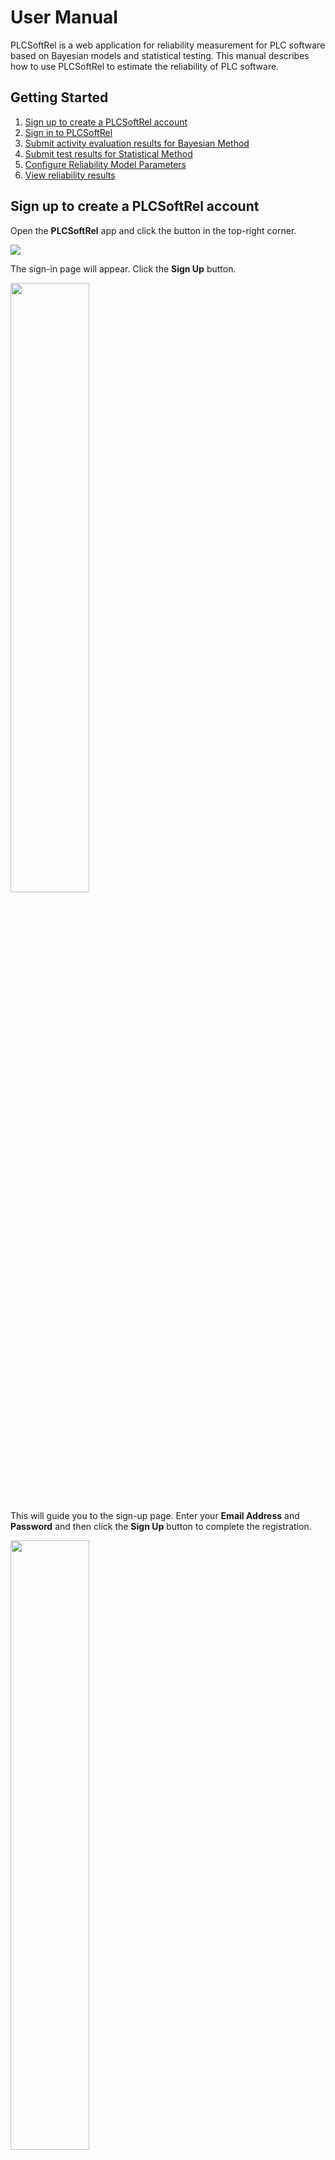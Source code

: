 # User Manual
PLCSoftRel is a web application for reliability measurement for PLC software based on Bayesian models and statistical testing. This manual describes how to use PLCSoftRel to estimate the reliability of PLC software.

## Getting Started
1. [Sign up to create a PLCSoftRel account](#sign-up-to-create-a-plcsoftrel-account)
2. [Sign in to PLCSoftRel](#sign-in-to-plcsoftrel)
3. [Submit activity evaluation results for Bayesian Method](#submit-activity-evaluation-results-for-bayesian-method)
4. [Submit test results for Statistical Method](#submit-test-results-for-statistical-method)
5. [Configure Reliability Model Parameters ](#configure-reliability-model-parameters)
6. [View reliability results](#view-reliability-results)

## Sign up to create a PLCSoftRel account
Open the **PLCSoftRel** app and click the button in the top-right corner.

![](./images/main_page_click_icon_view.png)

The sign-in page will appear. Click the **Sign Up** button.

<img src="./images/sign-in_page_click_sign-up_view.png" width=50%>

This will guide you to the sign-up page. Enter your **Email Address** and **Password** and then click the **Sign Up** button to complete the registration.

<img src="./images/sign-up_page_view.png" width=50%>

## Sign in to PLCSoftRel
Open the **PLCSoftRel** app and click the button in the top-right corner.

![](./images/main_page_click_icon_view.png)

This will guide you to the sign-in page. Enter your **Email Address** and **Password** and then click the **Sign In** button to access your account.

<img src="./images/sign-in_page_view.png" width=50%>

## Submit activity evaluation results for Bayesian Method
Click the **Bayesian Methods** tab to start entering software-specific information including the **Number of Function Points (FP)** and **Development and V&V Activity Evaluation Results**.

![](./images/main_page_click_bbn_view.png)

### Number of Function Points (FP)
The number of Function Points (FP) is a measure of the software’s size and complexity. To estimate the number of FPs, please refer to **Table 8-10 "Ratios of Source-code Statements to Function Points for Selected Programming Languages"** in the **U.S.NRC report [1]**.

1. Enter the **Number of FPs**
2. Click the **Next** button to proceed.

![](./images/main_page_FP_view.png)

### Development and V&V activity evaluation results
To proceed development and V&V activity evaluation, please refer to **Section 4.2.1 "Attribute Nodes"** and **Appendix B "Detailed Attributes of All Phases"** in the **U.S.NRC report [1]**.

> Activity Quality is represented by 3 states: "High", "Medium", and "Low".
1. Enter the activity qualities by drop-down list.
2. Click the **Prev** and **Next** button to go to the previous/next section.
3. After you finish entering the data, click the **Submit** button to submit your results.

![](./images/main_page_attribute_view.png)

## Submit test results for Statistical Method

1. **Click the [Statistical Methods] tab.**
2. **1. Sensitivity Analysis**  
   - Enter the values for **PFD Goal** and **Confidence Goal**.  
   - Click the **Submit** button to perform the sensitivity analysis.
3. **2. Update PFD**  
   - Enter the **Number of Tests** and **Number of Failures**.  
   - Click the **Submit** button to calculate the statistical PFD.
4. **3. Full Analysis and Save (Save JSON)**  
   - Click the **Run Full Analysis and Save** button to execute the full analysis and download the results in JSON format.
     
![](./images/sst_page_view.png)

## Configure Reliability Model Parameters

Click the **Settings** icon in the top-right corner to open the configuration panel for reliability model parameters.

You can configure parameters used in **Bayesian models** and **statistical testing methods** to influence how the reliability is estimated.

### BBN (Bayesian Belief Network) Settings

Adjust the following parameters before running the BBN model:

- **Number of Chains**: Total MCMC chains to run in parallel.
- **Number of Iterations**: Number of total sampling steps.
- **Burn-in**: Initial steps to discard to remove bias.
- **Thinning Rate**: Interval at which samples are collected.
- **Enable DIC/pD Calculation**: Option to calculate Deviance Information Criterion and effective number of parameters.

### Statistical Method Settings

Set parameters for test-based reliability analysis:

- **Prior PFD**: Prior value of Probability of Failure on Demand.
- **Confidence Level**: Confidence level used in reliability estimation (e.g., 95%).

### Save Configuration

Click the **Save** button after adjusting the parameters. The new configuration will be applied in all subsequent reliability calculations.

> ⚠️ **Note**: Changing the model parameters may affect the final reliability results. Use with caution based on your reliability assurance strategy.
> 
![](./images/settings_icon_view.png)

## View reliability results
After submitting the results, you can view the estimated reliability results, specifically the **mean** values and **Markov chain Monte Carlo (MCMC) simulation traces** of the following reliability metrics:

- You can save the reliability calculation results to a file and load the saved file to view the results as a graph.
  
- Probability of Failure on Demand (PFD): probablity that safety software failed to take action when the demand condition is satisfied
    - Demand is a plant condition that requires the actuation of safety systems.
    - Eg. demand in reactor protection system: the condition that the trip signal should be produced

- Number of remaining faults

![](./images/results_page_view.png)

<!-- ## Accounts
### Authority
- Reviewers
- Users -->

## References
1. Chu T.-L., Varuttamaseni A., Yue M., Lee S. J., Kang H. G., Cho J., & Yang S. (2018). Developing a Bayesian Belief Network Model for Quantifying the Probability of Software Failure of a Protection System (NUREG CR-7233). U.S. NRC.
